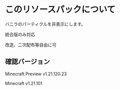 # このリソースパックについて

バニラのパーティクルを非表示にします。

統合版のみ対応

改造、二次配布等自由に可

## 確認バージョン

Minecraft Preview v1.21.120.23

Minecraft v1.21.101
